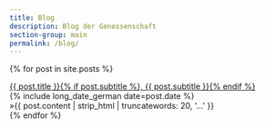 ```yaml
---
title: Blog
description: Blog der Genossenschaft
section-group: main
permalink: /blog/
---
```


{% for post in site.posts %}
<div class="post-list-entry">
    <div class="post-list-thumbnail">
        <a href="{{ post.url }}">
            <div style="background-image: url('/images/{{post.header-image}}');"></div>
        </a>
    </div>
    <div class="post-list-info">
        <div class="post-list-title">
            <a href="{{ post.url }}">{{ post.title }}{% if post.subtitle %}, {{ post.subtitle }}{% endif %}</a>
        </div>
        <div class="post-list-date">
            {% include long_date_german date=post.date %}
        </div>
        <div class="post-list-excerpt">
            &#187;{{ post.content | strip_html | truncatewords: 20, '...' }}
        </div>
    </div>
</div>
{% endfor %}
